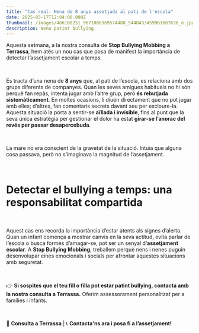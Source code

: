 ```yaml
---
title: "Cas real: Nena de 8 anys assetjada al pati de l'escola"
date: 2025-03-17T12:04:00.000Z
thumbnail: /images/466160251_9671088369574488_5448433459961667636_n.jpg
description: Nena patint bullying
---
```

Aquesta setmana, a la nostra consulta de **Stop Bullying Mobbing a Terrassa**, hem atès un nou cas que posa de manifest la importància de detectar l’assetjament escolar a temps. 

&nbsp;

Es tracta d’una nena de **8 anys** que, al pati de l’escola, es relaciona amb dos grups diferents de companyes. Quan les seves amigues habituals no hi són perquè fan repàs, intenta jugar amb l’altre grup, però **és rebutjada sistemàticament**. En moltes ocasions, li diuen directament que no pot jugar amb elles; d’altres, fan comentaris secrets davant seu per excloure-la. Aquesta situació la porta a sentir-se **aïllada i invisible**, fins al punt que la seva única estratègia per gestionar el dolor ha estat **girar-se l’anorac del revés per passar desapercebuda**.

&nbsp;

La mare no era conscient de la gravetat de la situació. Intuïa que alguna cosa passava, però no s’imaginava la magnitud de l’assetjament.

&nbsp;

# **Detectar el bullying a temps: una responsabilitat compartida**

&nbsp;

Aquest cas ens recorda la importància d’estar atents als signes d’alerta. Quan un infant comença a mostrar canvis en la seva actitud, evita parlar de l’escola o busca formes d’amagar-se, pot ser un senyal d’**assetjament escolar**. A **Stop Bullying Mobbing**, treballem perquè nens i nenes puguin desenvolupar eines emocionals i socials per afrontar aquestes situacions amb seguretat.

&nbsp;

👉 **Si sospites que el teu fill o filla pot estar patint bullying, contacta amb la nostra consulta a Terrassa.** Oferim assessorament personalitzat per a famílies i infants.

&nbsp;

📍 **Consulta a Terrassa** | 📞 **Contacta'ns ara i posa fi a l’assetjament!**
